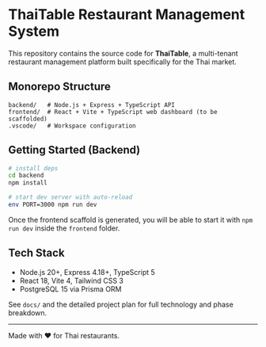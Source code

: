 # ThaiTable Restaurant Management System

This repository contains the source code for **ThaiTable**, a multi-tenant restaurant management platform built specifically for the Thai market.

## Monorepo Structure

```
backend/   # Node.js + Express + TypeScript API
frontend/  # React + Vite + TypeScript web dashboard (to be scaffolded)
.vscode/   # Workspace configuration
```

## Getting Started (Backend)

```bash
# install deps
cd backend
npm install

# start dev server with auto-reload
env PORT=3000 npm run dev
```

Once the frontend scaffold is generated, you will be able to start it with `npm run dev` inside the `frontend` folder.

## Tech Stack
- Node.js 20+, Express 4.18+, TypeScript 5
- React 18, Vite 4, Tailwind CSS 3
- PostgreSQL 15 via Prisma ORM

See `docs/` and the detailed project plan for full technology and phase breakdown.

---

Made with ❤️  for Thai restaurants.
